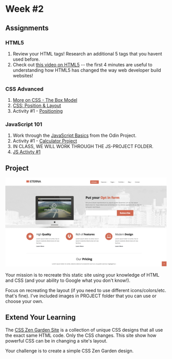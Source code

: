Week #2
=======

Assignments
-----------

### HTML5

1. Review your HTML tags! Research an additional 5 tags that you havent used before. 
2. Check out [this video on HTML5](https://youtu.be/IsXEVQRaTX8) -- the first 4 minutes are useful to understanding how HTML5 has changed the way web developer build websites!

### CSS Advanced

1. [More on CSS - The Box Model](https://github.com/Drewbie345/okcoders-spring2016/blob/master/week2/cssReading2.md)
2. [CSS: Position & Layout](https://github.com/Drewbie345/okcoders-spring2016/blob/master/week2/cssReading3.md)
3. Activity #1 - [Positioning](https://github.com/Drewbie345/okcoders-spring2016/blob/master/week2/cssActivity1.md)

### JavaScript 101

1. Work through the [JavaScript Basics](http://www.theodinproject.com/web-development-101/javascript-basics) from the Odin Project.
2. Activity #1 - [Calculator Project](http://www.theodinproject.com/javascript-and-jquery/on-screen-calculator)
3. IN CLASS, WE WILL WORK THROUGH THE JS-PROJECT FOLDER.
4. [JS Activty #1](https://github.com/Drewbie345/okcoders-winter2017/blob/master/week2/jsActivity1.md)

Project
-------

![Website](https://github.com/Drewbie345/okcoders-spring2016/blob/master/week2/HTML-CSS-Project/eterna.jpg)

Your mission is to recreate this static site using your knowledge of HTML and CSS (and your ability to Google what you don't know!). 

Focus on recreating the layout (if you need to use different icons/colors/etc. that's fine). I've included images in PROJECT folder that you can use or choose your own.

Extend Your Learning
--------------------

The [CSS Zen Garden Site](http://www.csszengarden.com/) is a collection of unique CSS designs that all use the exact same HTML code. Only the CSS changes. This site show how powerful CSS can be in changing a site's layout.

Your challenge is to create a simple CSS Zen Garden design.